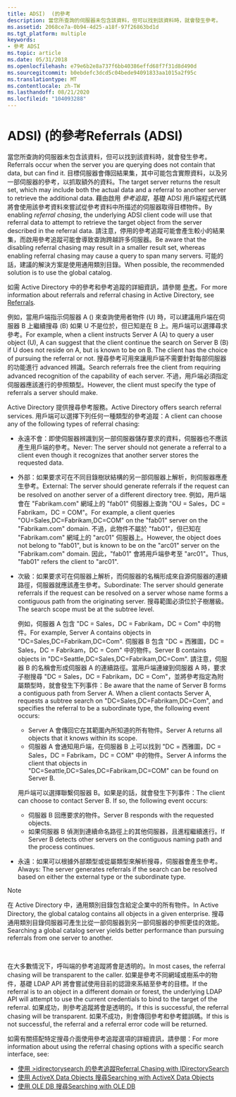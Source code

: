 ```yaml
---
title: ADSI)  (的參考
description: 當您所查詢的伺服器未包含該資料，但可以找到該資料時，就會發生參考。
ms.assetid: 2068ce7a-0b94-4d25-a18f-97f26863bd1d
ms.tgt_platform: multiple
keywords:
- 參考 ADSI
ms.topic: article
ms.date: 05/31/2018
ms.openlocfilehash: e79e6b2e8a737f6bb40386effd68f7f31d8d490d
ms.sourcegitcommit: b0ebdefc3dcd5c04bede94091833aa1015a2f95c
ms.translationtype: MT
ms.contentlocale: zh-TW
ms.lasthandoff: 08/21/2020
ms.locfileid: "104093288"
---
```

# <a name="referrals-adsi"></a><span data-ttu-id="d6a04-104">ADSI)  (的參考</span><span class="sxs-lookup"><span data-stu-id="d6a04-104">Referrals (ADSI)</span></span>

<span data-ttu-id="d6a04-105">當您所查詢的伺服器未包含該資料，但可以找到該資料時，就會發生參考。</span><span class="sxs-lookup"><span data-stu-id="d6a04-105">Referrals occur when the server you are querying does not contain that data, but can find it.</span></span> <span data-ttu-id="d6a04-106">目標伺服器會傳回結果集，其中可能包含實際資料，以及另一部伺服器的參考，以抓取額外的資料。</span><span class="sxs-lookup"><span data-stu-id="d6a04-106">The target server returns the result set, which may include both the actual data and a referral to another server to retrieve the additional data.</span></span> <span data-ttu-id="d6a04-107">藉由啟用 *參考追蹤*，基礎 ADSI 用戶端程式代碼將會使用該參考資料來嘗試從參考資料中所描述的伺服器取得目標物件。</span><span class="sxs-lookup"><span data-stu-id="d6a04-107">By enabling *referral chasing*, the underlying ADSI client code will use that referral data to attempt to retrieve the target object from the server described in the referral data.</span></span> <span data-ttu-id="d6a04-108">請注意，停用的參考追蹤可能會產生較小的結果集，而啟用參考追蹤可能會導致查詢跨越許多伺服器。</span><span class="sxs-lookup"><span data-stu-id="d6a04-108">Be aware that the disabling referral chasing may result in a smaller result set, whereas enabling referral chasing may cause a query to span many servers.</span></span> <span data-ttu-id="d6a04-109">可能的話，建議的解決方案是使用通用類別目錄。</span><span class="sxs-lookup"><span data-stu-id="d6a04-109">When possible, the recommended solution is to use the global catalog.</span></span>

<span data-ttu-id="d6a04-110">如需 Active Directory 中的參考和參考追蹤的詳細資訊，請參閱 [參考](/windows/desktop/AD/referrals)。</span><span class="sxs-lookup"><span data-stu-id="d6a04-110">For more information about referrals and referral chasing in Active Directory, see [Referrals](/windows/desktop/AD/referrals).</span></span>

<span data-ttu-id="d6a04-111">例如，當用戶端指示伺服器 A () 來查詢使用者物件 (U) 時，可以建議用戶端在伺服器 B 上繼續搜尋 (B) 如果 U 不是位於，但已知是在 B 上。用戶端可以選擇尋求參考。</span><span class="sxs-lookup"><span data-stu-id="d6a04-111">For example, when a client instructs Server A (A) to query a user object (U), A can suggest that the client continue the search on Server B (B) if U does not reside on A, but is known to be on B. The client has the choice of pursuing the referral or not.</span></span> <span data-ttu-id="d6a04-112">搜尋參考可用來讓用戶端不需要針對每部伺服器的功能進行 advanced 辨識。</span><span class="sxs-lookup"><span data-stu-id="d6a04-112">Search referrals free the client from requiring advanced recognition of the capability of each server.</span></span> <span data-ttu-id="d6a04-113">不過，用戶端必須指定伺服器應該進行的參照類型。</span><span class="sxs-lookup"><span data-stu-id="d6a04-113">However, the client must specify the type of referrals a server should make.</span></span>

<span data-ttu-id="d6a04-114">Active Directory 提供搜尋參考服務。</span><span class="sxs-lookup"><span data-stu-id="d6a04-114">Active Directory offers search referral services.</span></span> <span data-ttu-id="d6a04-115">用戶端可以選擇下列任何一種類型的參考追蹤：</span><span class="sxs-lookup"><span data-stu-id="d6a04-115">A client can choose any of the following types of referral chasing:</span></span>

-   <span data-ttu-id="d6a04-116">永遠不會：即使伺服器辨識到另一部伺服器儲存要求的資料，伺服器也不應該產生用戶端的參考。</span><span class="sxs-lookup"><span data-stu-id="d6a04-116">Never: The server should not generate a referral to a client even though it recognizes that another server stores the requested data.</span></span>
-   <span data-ttu-id="d6a04-117">外部：如果要求可在不同目錄樹狀結構的另一部伺服器上解析，則伺服器應產生參考。</span><span class="sxs-lookup"><span data-stu-id="d6a04-117">External: The server should generate referrals if the request can be resolved on another server of a different directory tree.</span></span> <span data-ttu-id="d6a04-118">例如，用戶端會在 "Fabrikam.com" 網域上的 "fab01" 伺服器上查詢 "OU = Sales，DC = Fabrikam，DC = COM"。</span><span class="sxs-lookup"><span data-stu-id="d6a04-118">For example, a client queries "OU=Sales,DC=Fabrikam,DC=COM" on the "fab01" server on the "Fabrikam.com" domain.</span></span> <span data-ttu-id="d6a04-119">不過，此物件不屬於 "fab01"，但已知在 "Fabrikam.com" 網域上的 "arc01" 伺服器上。</span><span class="sxs-lookup"><span data-stu-id="d6a04-119">However, the object does not belong to "fab01", but is known to be on the "arc01" server on the "Fabrikam.com" domain.</span></span> <span data-ttu-id="d6a04-120">因此，"fab01" 會將用戶端參考至 "arc01"。</span><span class="sxs-lookup"><span data-stu-id="d6a04-120">Thus, "fab01" refers the client to "arc01".</span></span>
-   <span data-ttu-id="d6a04-121">次級：如果要求可在伺服器上解析，而伺服器的名稱形成來自源伺服器的連續路徑，伺服器就應該產生參考。</span><span class="sxs-lookup"><span data-stu-id="d6a04-121">Subordinate: The server should generate referrals if the request can be resolved on a server whose name forms a contiguous path from the originating server.</span></span> <span data-ttu-id="d6a04-122">搜尋範圍必須位於子樹層級。</span><span class="sxs-lookup"><span data-stu-id="d6a04-122">The search scope must be at the subtree level.</span></span>

    <span data-ttu-id="d6a04-123">例如，伺服器 A 包含 "DC = Sales，DC = Fabrikam，DC = Com" 中的物件。</span><span class="sxs-lookup"><span data-stu-id="d6a04-123">For example, Server A contains objects in "DC=Sales,DC=Fabrikam,DC=Com".</span></span> <span data-ttu-id="d6a04-124">伺服器 B 包含 "DC = 西雅圖，DC = Sales，DC = Fabrikam，DC = Com" 中的物件。</span><span class="sxs-lookup"><span data-stu-id="d6a04-124">Server B contains objects in "DC=Seattle,DC=Sales,DC=Fabrikam,DC=Com".</span></span> <span data-ttu-id="d6a04-125">請注意，伺服器 B 的名稱會形成伺服器 A 的連續路徑。當用戶端連線到伺服器 A 時，要求子樹搜尋 "DC = Sales，DC = Fabrikam，DC = Com"，並將參考指定為附屬類型時，就會發生下列事件：</span><span class="sxs-lookup"><span data-stu-id="d6a04-125">Be aware that the name of Server B forms a contiguous path from Server A. When a client contacts Server A, requests a subtree search on "DC=Sales,DC=Fabrikam,DC=Com", and specifies the referral to be a subordinate type, the following event occurs:</span></span>

    -   <span data-ttu-id="d6a04-126">Server A 會傳回它在其範圍內所知道的所有物件。</span><span class="sxs-lookup"><span data-stu-id="d6a04-126">Server A returns all objects that it knows within its scope.</span></span>
    -   <span data-ttu-id="d6a04-127">伺服器 A 會通知用戶端，在伺服器 B 上可以找到 "DC = 西雅圖，DC = Sales，DC = Fabrikam，DC = COM" 中的物件。</span><span class="sxs-lookup"><span data-stu-id="d6a04-127">Server A informs the client that objects in "DC=Seattle,DC=Sales,DC=Fabrikam,DC=COM" can be found on Server B.</span></span>

    <span data-ttu-id="d6a04-128">用戶端可以選擇聯繫伺服器 B。如果是的話，就會發生下列事件：</span><span class="sxs-lookup"><span data-stu-id="d6a04-128">The client can choose to contact Server B. If so, the following event occurs:</span></span>

    -   <span data-ttu-id="d6a04-129">伺服器 B 回應要求的物件。</span><span class="sxs-lookup"><span data-stu-id="d6a04-129">Server B responds with the requested objects.</span></span>
    -   <span data-ttu-id="d6a04-130">如果伺服器 B 偵測到連續命名路徑上的其他伺服器，且進程繼續進行。</span><span class="sxs-lookup"><span data-stu-id="d6a04-130">If Server B detects other servers on the contiguous naming path and the process continues.</span></span>

-   <span data-ttu-id="d6a04-131">永遠：如果可以根據外部類型或從屬類型來解析搜尋，伺服器會產生參考。</span><span class="sxs-lookup"><span data-stu-id="d6a04-131">Always: The server generates referrals if the search can be resolved based on either the external type or the subordinate type.</span></span>

> [!Note]  
> <span data-ttu-id="d6a04-132">在 Active Directory 中，通用類別目錄包含給定企業中的所有物件。</span><span class="sxs-lookup"><span data-stu-id="d6a04-132">In Active Directory, the global catalog contains all objects in a given enterprise.</span></span> <span data-ttu-id="d6a04-133">搜尋通用類別目錄伺服器可產生比從一部伺服器到另一部伺服器的參照更佳的效能。</span><span class="sxs-lookup"><span data-stu-id="d6a04-133">Searching a global catalog server yields better performance than pursuing referrals from one server to another.</span></span>

 

<span data-ttu-id="d6a04-134">在大多數情況下，呼叫端的參考追蹤將會是透明的。</span><span class="sxs-lookup"><span data-stu-id="d6a04-134">In most cases, the referral chasing will be transparent to the caller.</span></span> <span data-ttu-id="d6a04-135">如果是參考不同網域或樹系中的物件，基礎 LDAP API 將會嘗試使用目前的認證來系結至參考的目標。</span><span class="sxs-lookup"><span data-stu-id="d6a04-135">If the referral is to an object in a different domain or forest, the underlying LDAP API will attempt to use the current credentials to bind to the target of the referral.</span></span> <span data-ttu-id="d6a04-136">如果成功，則參考追蹤將會是透明的。</span><span class="sxs-lookup"><span data-stu-id="d6a04-136">If this is successful, the referral chasing will be transparent.</span></span> <span data-ttu-id="d6a04-137">如果不成功，則會傳回參考和參考錯誤碼。</span><span class="sxs-lookup"><span data-stu-id="d6a04-137">If this is not successful, the referral and a referral error code will be returned.</span></span>

<span data-ttu-id="d6a04-138">如需有關搭配特定搜尋介面使用參考追蹤選項的詳細資訊，請參閱：</span><span class="sxs-lookup"><span data-stu-id="d6a04-138">For more information about using the referral chasing options with a specific search interface, see:</span></span>

-   [<span data-ttu-id="d6a04-139">使用 >idirectorysearch 的參考追蹤</span><span class="sxs-lookup"><span data-stu-id="d6a04-139">Referral Chasing with IDirectorySearch</span></span>](referral-chasing-with-idirectorysearch.md)
-   [<span data-ttu-id="d6a04-140">使用 ActiveX Data Objects 搜尋</span><span class="sxs-lookup"><span data-stu-id="d6a04-140">Searching with ActiveX Data Objects</span></span>](searching-with-activex-data-objects-ado.md)
-   [<span data-ttu-id="d6a04-141">使用 OLE DB 搜尋</span><span class="sxs-lookup"><span data-stu-id="d6a04-141">Searching with OLE DB</span></span>](searching-with-ole-db.md)

 

 